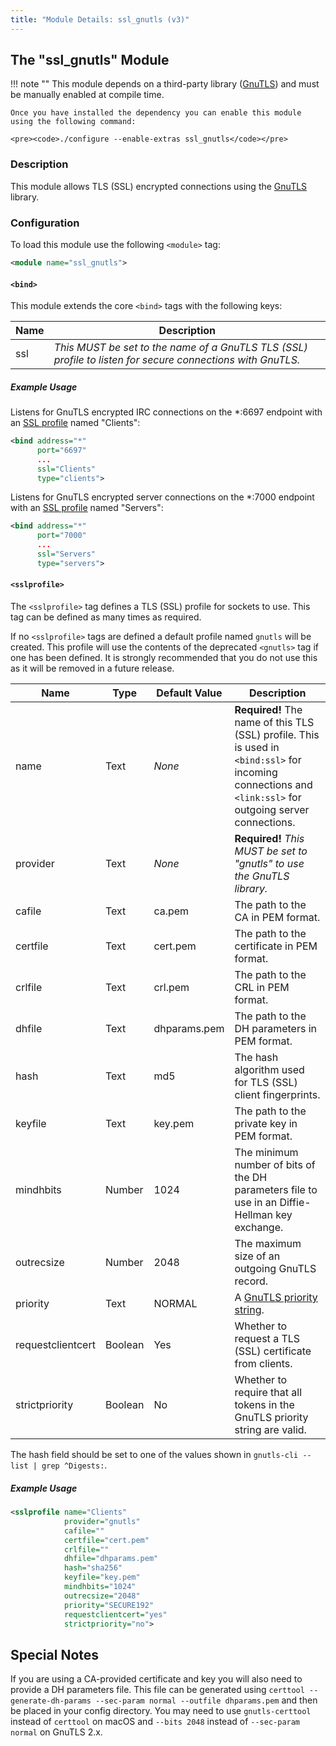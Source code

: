 ```yaml
---
title: "Module Details: ssl_gnutls (v3)"
---
```


## The "ssl_gnutls" Module

!!! note ""
    This module depends on a third-party library ([GnuTLS](https://gnutls.org)) and must be manually enabled at compile time.

    Once you have installed the dependency you can enable this module using the following command:

    <pre><code>./configure --enable-extras ssl_gnutls</code></pre>

### Description

This module allows TLS (SSL) encrypted connections using the [GnuTLS](https://gnutls.org) library.

### Configuration

To load this module use the following `<module>` tag:

```xml
<module name="ssl_gnutls">
```

#### `<bind>`

This module extends the core `<bind>` tags with the following keys:

Name | Description
---- | -----------
ssl  | *This MUST be set to the name of a GnuTLS TLS (SSL) profile to listen for secure connections with GnuTLS.*

##### Example Usage

Listens for GnuTLS encrypted IRC connections on the *:6697 endpoint with an [SSL profile](#sslprofile) named "Clients":

```xml
<bind address="*"
      port="6697"
      ...
      ssl="Clients"
      type="clients">
```

Listens for GnuTLS encrypted server connections on the *:7000 endpoint with an [SSL profile](#sslprofile) named "Servers":

```xml
<bind address="*"
      port="7000"
      ...
      ssl="Servers"
      type="servers">
```

#### `<sslprofile>`

The `<sslprofile>` tag defines a TLS (SSL) profile for sockets to use. This tag can be defined as many times as required.

If no `<sslprofile>` tags are defined a default profile named `gnutls` will be created. This profile will use the contents of the deprecated `<gnutls>` tag if one has been defined. It is strongly recommended that you do not use this as it will be removed in a future release.

Name              | Type    | Default Value | Description
----------------- | ------- | ------------- | -----------
name              | Text    | *None*        | **Required!** The name of this TLS (SSL) profile. This is used in `<bind:ssl>` for incoming connections and `<link:ssl>` for outgoing server connections.
provider          | Text    | *None*        | **Required!** *This MUST be set to "gnutls" to use the GnuTLS library.*
cafile            | Text    | ca.pem        | The path to the CA in PEM format.
certfile          | Text    | cert.pem      | The path to the certificate in PEM format.
crlfile           | Text    | crl.pem       | The path to the CRL in PEM format.
dhfile            | Text    | dhparams.pem  | The path to the DH parameters in PEM format.
hash              | Text    | md5           | The hash algorithm used for TLS (SSL) client fingerprints.
keyfile           | Text    | key.pem       | The path to the private key in PEM format.
mindhbits         | Number  | 1024          | The minimum number of bits of the DH parameters file to use in an Diffie-Hellman key exchange.
outrecsize        | Number  | 2048          | The maximum size of an outgoing GnuTLS record.
priority          | Text    | NORMAL        | A [GnuTLS priority string](https://gnutls.org/manual/html_node/Priority-Strings.html).
requestclientcert | Boolean | Yes           | Whether to request a TLS (SSL) certificate from clients.
strictpriority    | Boolean | No            | Whether to require that all tokens in the GnuTLS priority string are valid.

The hash field should be set to one of the values shown in `gnutls-cli --list | grep ^Digests:`.

##### Example Usage

```xml
<sslprofile name="Clients"
            provider="gnutls"
            cafile=""
            certfile="cert.pem"
            crlfile=""
            dhfile="dhparams.pem"
            hash="sha256"
            keyfile="key.pem"
            mindhbits="1024"
            outrecsize="2048"
            priority="SECURE192"
            requestclientcert="yes"
            strictpriority="no">
```
## Special Notes

If you are using a CA-provided certificate and key you will also need to provide a DH parameters file. This file can be generated using `certtool --generate-dh-params --sec-param normal --outfile dhparams.pem` and then be placed in your config directory. You may need to use `gnutls-certtool` instead of `certtool` on macOS and `--bits 2048` instead of `--sec-param normal` on GnuTLS 2.x.
